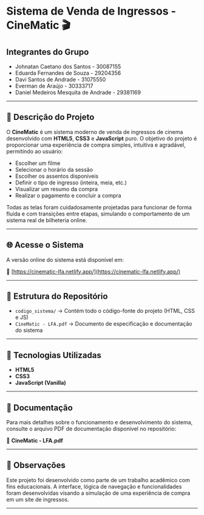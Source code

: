 # Sistema de Venda de Ingressos - CineMatic 🎬

## Integrantes do Grupo

- Johnatan Caetano dos Santos - 30087155
- Eduarda Fernandes de Souza - 29204356
- Davi Santos de Andrade - 31075550
- Everman de Araújo - 30333717
- Daniel Medeiros Mesquita de Andrade - 29381169

---

## 📄 Descrição do Projeto

O **CineMatic** é um sistema moderno de venda de ingressos de cinema desenvolvido com **HTML5**, **CSS3** e **JavaScript** puro. O objetivo do projeto é proporcionar uma experiência de compra simples, intuitiva e agradável, permitindo ao usuário:

- Escolher um filme
- Selecionar o horário da sessão
- Escolher os assentos disponíveis
- Definir o tipo de ingresso (inteira, meia, etc.)
- Visualizar um resumo da compra
- Realizar o pagamento e concluir a compra

Todas as telas foram cuidadosamente projetadas para funcionar de forma fluida e com transições entre etapas, simulando o comportamento de um sistema real de bilheteria online.

---

## 🌐 Acesse o Sistema

A versão online do sistema está disponível em:

🔗 [https://cinematic-lfa.netlify.app/](https://cinematic-lfa.netlify.app/)

---

## 📁 Estrutura do Repositório

- `codigo_sistema/` → Contém todo o código-fonte do projeto (HTML, CSS e JS)
- `CineMatic - LFA.pdf` → Documento de especificação e documentação do sistema

---

## 🚀 Tecnologias Utilizadas

- **HTML5**
- **CSS3**
- **JavaScript (Vanilla)**

---

## 📘 Documentação

Para mais detalhes sobre o funcionamento e desenvolvimento do sistema, consulte o arquivo PDF de documentação disponível no repositório:

📄 **CineMatic - LFA.pdf**

---

## 📌 Observações

Este projeto foi desenvolvido como parte de um trabalho acadêmico com fins educacionais. A interface, lógica de navegação e funcionalidades foram desenvolvidas visando a simulação de uma experiência de compra em um site de ingressos.

---

